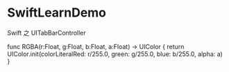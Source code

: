 # SwiftLearnDemo

Swift 之 UITabBarController

func RGBA(r:Float, g:Float, b:Float, a:Float) -> UIColor {
    return UIColor.init(colorLiteralRed: r/255.0, green: g/255.0, blue: b/255.0, alpha: a)
}
